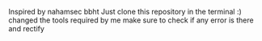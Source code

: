 Inspired by nahamsec bbht
Just clone this repository in the terminal :)
changed the tools required by me 
make sure to check if any error is there and rectify
